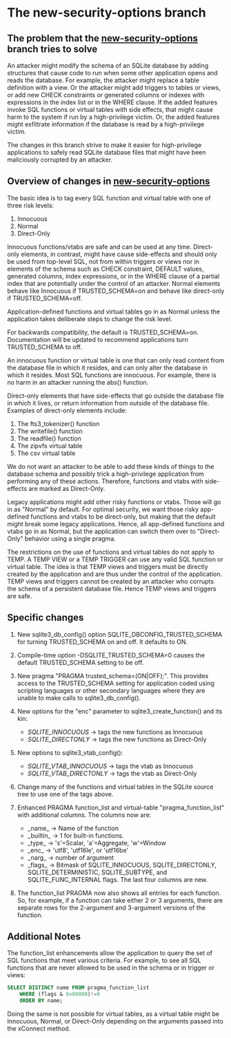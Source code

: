 # The new-security-options branch

## The problem that the [new-security-options](/timeline?r=new-security-options) branch tries to solve

An attacker might modify the schema of an SQLite database by adding
structures that cause code to run when some other application opens and
reads the database.  For example, the attacker might replace a table
definition with a view.  Or the attacker might add triggers to tables
or views, or add new CHECK constraints or generated columns or indexes
with expressions in the index list or in the WHERE clause.  If the
added features invoke SQL functions or virtual tables with side effects,
that might cause harm to the system if run by a high-privilege victim.
Or, the added features might exfiltrate information if the database is
read by a high-privilege victim.

The changes in this branch strive to make it easier for high-privilege
applications to safely read SQLite database files that might have been
maliciously corrupted by an attacker.

## Overview of changes in [new-security-options](/timeline?r=new-security-options)

The basic idea is to tag every SQL function and virtual table with one
of three risk levels:

  1. Innocuous
  2. Normal
  3. Direct-Only

Innocuous functions/vtabs are safe and can be used at any time.
Direct-only elements, in contrast, might have cause side-effects and
should only be used from top-level SQL, not from within triggers or views nor
in elements of the schema such as CHECK constraint, DEFAULT values,
generated columns, index expressions, or in the WHERE clause of a
partial index that are potentially under the control of an attacker.
Normal elements behave like Innocuous if TRUSTED\_SCHEMA=on
and behave like direct-only if TRUSTED\_SCHEMA=off.

Application-defined functions and virtual tables go in as Normal unless
the application takes deliberate steps to change the risk level.

For backwards compatibility, the default is TRUSTED\_SCHEMA=on.  Documentation
will be updated to recommend applications turn TRUSTED\_SCHEMA to off.

An innocuous function or virtual table is one that can only read content
from the database file in which it resides, and can only alter the database
in which it resides.  Most SQL functions are innocuous.  For example, there
is no harm in an attacker running the abs() function.

Direct-only elements that have side-effects that go outside the database file
in which it lives, or return information from outside of the database file.
Examples of direct-only elements include:

  1. The fts3\_tokenizer() function
  2. The writefile() function
  3. The readfile() function
  4. The zipvfs virtual table
  5. The csv virtual table

We do not want an attacker to be able to add these kinds of things to
the database schema and possibly trick a high-privilege application
from performing any of these actions.  Therefore, functions and vtabs
with side-effects are marked as Direct-Only.

Legacy applications might add other risky functions or vtabs.  Those will
go in as "Normal" by default.  For optimal security, we want those risky
app-defined functions and vtabs to be direct-only, but making that the
default might break some legacy applications.  Hence, all app-defined
functions and vtabs go in as Normal, but the application can switch them
over to "Direct-Only" behavior using a single pragma.

The restrictions on the use of functions and virtual tables do not apply
to TEMP.  A TEMP VIEW or a TEMP TRIGGER can use any valid SQL function
or virtual table.  The idea is that TEMP views and triggers must be
directly created by the application and are thus under the control of the
application.  TEMP views and triggers cannot be created by an attacker who
corrupts the schema of a persistent database file.  Hence TEMP views and
triggers are safe.

## Specific changes

  1. New sqlite3\_db\_config() option SQLITE\_DBCONFIG\_TRUSTED\_SCHEMA for
      turning TRUSTED\_SCHEMA on and off.  It defaults to ON.

  2. Compile-time option -DSQLITE\_TRUSTED\_SCHEMA=0 causes the default
      TRUSTED\_SCHEMA setting to be off.

  3. New pragma "PRAGMA trusted\_schema=(ON\|OFF);".  This provides access
      to the TRUSTED_SCHEMA setting for application coded using scripting
      languages or other secondary languages where they are unable to make
      calls to sqlite3\_db\_config().

  4. New options for the "enc" parameter to sqlite3\_create\_function() and
      its kin:
        - _SQLITE\_INNOCUOUS_ &rarr; tags the new functions as Innocuous
        - _SQLITE\_DIRECTONLY_ &rarr; tags the new functions as Direct-Only

  5. New options to sqlite3\_vtab\_config():
        - _SQLITE\_VTAB\_INNOCUOUS_   &rarr; tags the vtab as Innocuous
        - _SQLITE\_VTAB\_DIRECTONLY_  &rarr; tags the vtab as Direct-Only

  6. Change many of the functions and virtual tables in the SQLite source
      tree to use one of the tags above.

  7. Enhanced PRAGMA function\_list and virtual-table "pragma\_function\_list"
      with additional columns.  The columns now are:
        - \_name\_      &rarr;  Name of the function
        - \_builtin\_   &rarr;  1 for built-in functions.
        - \_type\_      &rarr;  's'=Scalar, 'a'=Aggregate, 'w'=Window
        - \_enc\_       &rarr;  'utf8', 'utf16le', or 'utf16be'
        - \_narg\_      &rarr;  number of argument
        - \_flags\_     &rarr;  Bitmask of SQLITE\_INNOCUOUS, SQLITE\_DIRECTONLY,
                                SQLITE\_DETERMINISTIC, SQLITE\_SUBTYPE, and
                                SQLITE\_FUNC\_INTERNAL flags.
      The last four columns are new.

  8. The function\_list PRAGMA now also shows all entries for each function.
      So, for example, if a function can take either 2 or 3 arguments,
      there are separate rows for the 2-argument and 3-argument versions of
      the function.

## Additional Notes

The function_list enhancements allow the application to query the set
of SQL functions that meet various criteria.  For example, to see all
SQL functions that are never allowed to be used in the schema or in
trigger or views:

~~~sql
SELECT DISTINCT name FROM pragma_function_list
    WHERE (flags & 0x80000)!=0
    ORDER BY name;
~~~

Doing the same is not possible for virtual tables, as a virtual table
might be Innocuous, Normal, or Direct-Only depending on the arguments
passed into the xConnect method.
